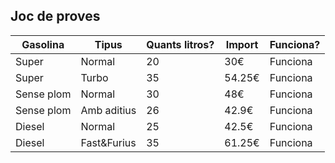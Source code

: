  ## Joc de proves
 
 |**Gasolina** |**Tipus**|**Quants litros?** |**Import**|**Funciona?**|
 |------------ | ------------- | ------------- | ------------- | ------------- |
 |Super|Normal |20|30€ |Funciona |
 |Super| Turbo|35|54.25€ | Funciona|
 |Sense plom|Normal|30|48€  | Funciona|
 |Sense plom|Amb aditius | 26 | 42.9€ |Funciona  |
 |Diesel|Normal |25|42.5€ | Funciona|
 |Diesel|Fast&Furius |35|61.25€ |Funciona |
